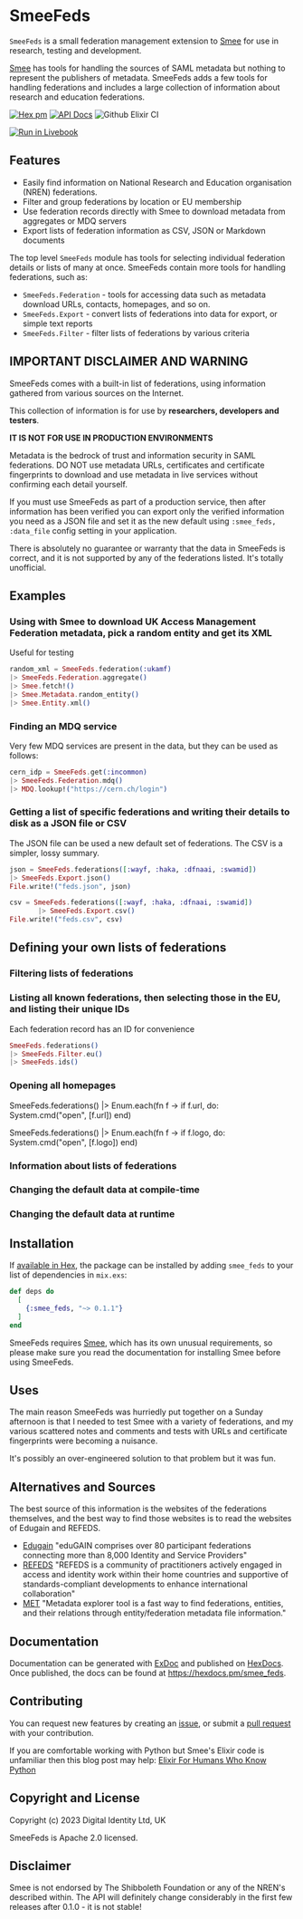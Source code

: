 # SmeeFeds

`SmeeFeds` is a small federation management extension to [Smee](https://github.com/Digital-Identity-Labs/smee) for use in
research, testing and development.

[Smee](https://github.com/Digital-Identity-Labs/smee) has tools for handling the sources of SAML metadata but 
nothing to represent the publishers of metadata. SmeeFeds adds a few tools for handling federations and includes a large
collection of information about research and education federations.

[![Hex pm](http://img.shields.io/hexpm/v/smee_feds.svg?style=flat)](https://hex.pm/packages/smee_feds)
[![API Docs](https://img.shields.io/badge/api-docs-yellow.svg?style=flat)](http://hexdocs.pm/smee_feds/)
![Github Elixir CI](https://github.com/Digital-Identity-Labs/smee_feds/workflows/Elixir%20CI/badge.svg)

[![Run in Livebook](https://livebook.dev/badge/v1/blue.svg)](https://livebook.dev/run?url=https%3A%2F%2Fraw.githubusercontent.com%2FDigital-Identity-Labs%2Fsmee_feds%2Fmain%2Fsmee_feds_notebook.livemd)

## Features

* Easily find information on National Research and Education organisation (NREN) federations.
* Filter and group federations by location or EU membership
* Use federation records directly with Smee to download metadata from aggregates or MDQ servers
* Export lists of federation information as CSV, JSON or Markdown documents

The top level `SmeeFeds` module has tools for selecting individual federation details or lists of many at once.
SmeeFeds contain more tools for handling federations, such as:

* `SmeeFeds.Federation` - tools for accessing data such as metadata download URLs, contacts, homepages, and so on.
* `SmeeFeds.Export` - convert lists of federations into data for export, or simple text reports
* `SmeeFeds.Filter` - filter lists of federations by various criteria

## IMPORTANT DISCLAIMER AND WARNING

SmeeFeds comes with a built-in list of federations, using information gathered from various sources on the Internet.

This collection of information is for use by **researchers, developers and testers**. 

**IT IS NOT FOR USE IN PRODUCTION ENVIRONMENTS**

Metadata is the bedrock of trust and information security in SAML federations. DO NOT use metadata URLs, certificates 
and certificate fingerprints to download and use metadata in live services without confirming each detail yourself.

If you must use SmeeFeds as part of a production service, then after information has been verified you can export only
the verified information you need as a JSON file and set it as the new default using 
`:smee_feds, :data_file` config setting in your application.

There is absolutely no guarantee or warranty that the data in SmeeFeds is correct, and it is not supported by any of 
the federations listed. It's totally unofficial. 

## Examples

### Using with Smee to download UK Access Management Federation metadata, pick a random entity and get its XML
Useful for testing

```elixir
random_xml = SmeeFeds.federation(:ukamf)
|> SmeeFeds.Federation.aggregate()
|> Smee.fetch!()
|> Smee.Metadata.random_entity()
|> Smee.Entity.xml()
```

### Finding an MDQ service 
Very few MDQ services are present in the data, but they can be used as follows:

```elixir
cern_idp = SmeeFeds.get(:incommon)
|> SmeeFeds.Federation.mdq()
|> MDQ.lookup!("https://cern.ch/login")
```

### Getting a list of specific federations and writing their details to disk as a JSON file or CSV
The JSON file can be used a new default set of federations. The CSV is a simpler, lossy summary.

```elixir
json = SmeeFeds.federations([:wayf, :haka, :dfnaai, :swamid])
|> SmeeFeds.Export.json()
File.write!("feds.json", json)

csv = SmeeFeds.federations([:wayf, :haka, :dfnaai, :swamid])
       |> SmeeFeds.Export.csv()
File.write!("feds.csv", csv)
```

## Defining your own lists of federations

### Filtering lists of federations

### Listing all known federations, then selecting those in the EU, and listing their unique IDs
Each federation record has an ID for convenience

```elixir
SmeeFeds.federations()
|> SmeeFeds.Filter.eu()
|> SmeeFeds.ids()
```

### Opening all homepages 
SmeeFeds.federations()
|> Enum.each(fn f -> if f.url, do: System.cmd("open", [f.url]) end)

SmeeFeds.federations() |> Enum.each(fn f -> if f.logo, do: System.cmd("open", [f.logo])  end)

### Information about lists of federations

### Changing the default data at compile-time



### Changing the default data at runtime



## Installation

If [available in Hex](https://hex.pm/docs/publish), the package can be installed
by adding `smee_feds` to your list of dependencies in `mix.exs`:

```elixir
def deps do
  [
    {:smee_feds, "~> 0.1.1"}
  ]
end
```

SmeeFeds requires [Smee](https://github.com/Digital-Identity-Labs/smee), which has its own unusual requirements, so
please make sure you read the documentation for installing Smee before using SmeeFeds.

## Uses

The main reason SmeeFeds was hurriedly put together on a Sunday afternoon is that I needed to test Smee with a variety
of federations, and my various scattered notes and comments and tests with URLs and certificate fingerprints were becoming a nuisance.

It's possibly an over-engineered solution to that problem but it was fun.

## Alternatives and Sources

The best source of this information is the websites of the federations themselves, and the best way to find those
websites is to read the websites of Edugain and REFEDS.

* [Edugain](https://edugain.org/) "eduGAIN comprises over 80 participant federations connecting more than 8,000 Identity and Service Providers" 
* [REFEDS](https://refeds.org/) "REFEDS is a community of practitioners actively engaged in access and identity work within their home countries and supportive of standards-compliant developments to enhance international collaboration"
* [MET](https://met.refeds.org/) "Metadata explorer tool is a fast way to find federations, entities, and their relations through entity/federation metadata file information."

## Documentation

Documentation can be generated with [ExDoc](https://github.com/elixir-lang/ex_doc)
and published on [HexDocs](https://hexdocs.pm). Once published, the docs can
be found at <https://hexdocs.pm/smee_feds>.

## Contributing

You can request new features by creating an [issue](https://github.com/Digital-Identity-Labs/smee_feds/issues),
or submit a [pull request](https://github.com/Digital-Identity-Labs/smee_feds/pulls) with your contribution.

If you are comfortable working with Python but Smee's Elixir code is unfamiliar then this blog post may help: 
[Elixir For Humans Who Know Python](https://hibox.live/elixir-for-humans-who-know-python)

## Copyright and License

Copyright (c) 2023 Digital Identity Ltd, UK

SmeeFeds is Apache 2.0 licensed.

## Disclaimer
Smee is not endorsed by The Shibboleth Foundation or any of the NREN's described within.
The API will definitely change considerably in the first few releases after 0.1.0 - it is not stable!
